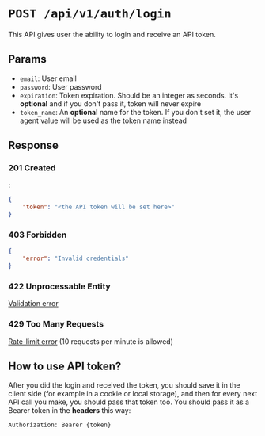 # `POST /api/v1/auth/login`
This API gives user the ability to login and receive an API token.


## Params

- `email`: User email
- `password`: User password
- `expiration`: Token expiration. Should be an integer as seconds. It's **optional** and if you don't pass it, token will never expire
- `token_name`: An **optional** name for the token. If you don't set it, the user agent value will be used as the token name instead

## Response

### 201 Created
:
```json
{
    "token": "<the API token will be set here>"
}
```

### 403 Forbidden

```json
{
    "error": "Invalid credentials"
}
```

### 422 Unprocessable Entity
[Validation error](../validation-errors.md)

### 429 Too Many Requests
[Rate-limit error](../rate-limit-errors.md) (10 requests per minute is allowed)

## How to use API token?
After you did the login and received the token, you should save it in the client side (for example in a cookie or local storage),
and then for every next API call you make, you should pass that token too.
You should pass it as a Bearer token in the **headers** this way:

```
Authorization: Bearer {token}
```
